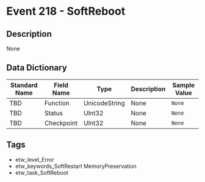 # Event 218 - SoftReboot

## Description
None

## Data Dictionary
|Standard Name|Field Name|Type|Description|Sample Value|
|---|---|---|---|---|
|TBD|Function|UnicodeString|None|`None`|
|TBD|Status|UInt32|None|`None`|
|TBD|Checkpoint|UInt32|None|`None`|

## Tags
* etw_level_Error
* etw_keywords_SoftRestart MemoryPreservation
* etw_task_SoftReboot